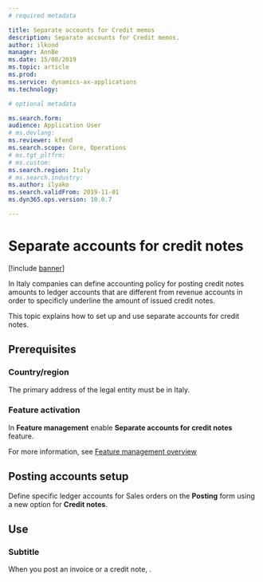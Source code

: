 ```yaml
---
# required metadata

title: Separate accounts for Credit memos
description: Separate accounts for Credit memos.
author: ilkond
manager: AnnBe
ms.date: 15/08/2019
ms.topic: article
ms.prod: 
ms.service: dynamics-ax-applications
ms.technology: 

# optional metadata

ms.search.form: 
audience: Application User
# ms.devlang: 
ms.reviewer: kfend
ms.search.scope: Core, Operations
# ms.tgt_pltfrm: 
# ms.custom: 
ms.search.region: Italy
# ms.search.industry: 
ms.author: ilyako
ms.search.validFrom: 2019-11-01
ms.dyn365.ops.version: 10.0.7

---
```


# Separate accounts for credit notes

[!include [banner](../includes/banner.md)]

In Italy companies can define accounting policy for posting credit notes amounts to ledger accounts that are different from revenue accounts in order to specificly underline the amount of issued credit notes.

This topic explains how to set up and use separate accounts for credit notes.

## Prerequisites
### Country/region
The primary address of the legal entity must be in Italy.
### Feature activation
In <strong>Feature management</strong> enable <strong>Separate accounts for credit notes</strong> feature.

For more information, see [Feature management overview](https://docs.microsoft.com/en-us/dynamics365/unified-operations/fin-and-ops/get-started/feature-management/feature-management-overview)

## Posting accounts setup 
Define specific ledger accounts for Sales orders on the **Posting** form using a new option for **Credit notes**.

## Use
### Subtitle
When you post an invoice or a credit note, .


